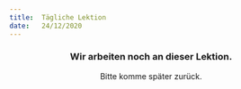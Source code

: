 ```yaml
---
title:  Tägliche Lektion
date:   24/12/2020
---
```


### <center>Wir arbeiten noch an dieser Lektion.</center>
<center>Bitte komme später zurück.</center>